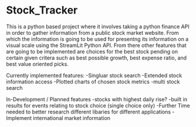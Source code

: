 # Stock_Tracker

This is a python based project where it involves taking a python finance API in order to gather information from a public stock market website. From which the information is going to be used for presentng its information on a visual scale using the StreamLit Python API. From there other features that are going to be implemented are choices for the best stock pending on certain given critera such as best possible growth, best expense ratio, and best value oriented picks. 

Currently implemented features: 
-Singluar stock search 
-Extended stock information access 
-Plotted charts of chosen stock metrics 
-multi stock search 

In-Development / Planned features 
-stocks with highest daily rise? 
-built in results for events relating to stock choice (single choice only)
-Further Time needed to better research different libaries for different applications
-Implement international market information